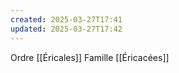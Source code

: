 ```yaml
---
created: 2025-03-27T17:41
updated: 2025-03-27T17:42
---
```

Ordre [[Éricales]]
Famille [[Éricacées]]